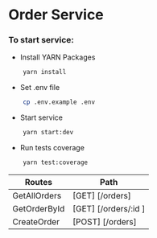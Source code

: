 # Order Service

### To start service:

- Install YARN Packages

```sh
    yarn install
```

- Set .env file

```sh
    cp .env.example .env
```

- Start service

```sh
    yarn start:dev
```

- Run tests coverage

```sh
    yarn test:coverage
```

| Routes       | Path                 |
| ------------ | -------------------- |
| GetAllOrders | [GET] [/orders]      |
| GetOrderById | [GET] [/orders/:id ] |
| CreateOrder  | [POST] [/orders]     |
